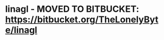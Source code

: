 linagl - MOVED TO BITBUCKET: https://bitbucket.org/TheLonelyByte/linagl
=======================================================================
